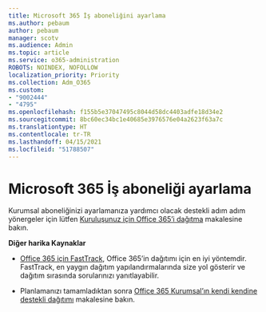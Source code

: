 ```yaml
---
title: Microsoft 365 İş aboneliğini ayarlama
ms.author: pebaum
author: pebaum
manager: scotv
ms.audience: Admin
ms.topic: article
ms.service: o365-administration
ROBOTS: NOINDEX, NOFOLLOW
localization_priority: Priority
ms.collection: Adm_O365
ms.custom:
- "9002444"
- "4795"
ms.openlocfilehash: f155b5e37047495c8044d58dc4403adfe18d34e2
ms.sourcegitcommit: 8bc60ec34bc1e40685e3976576e04a2623f63a7c
ms.translationtype: HT
ms.contentlocale: tr-TR
ms.lasthandoff: 04/15/2021
ms.locfileid: "51788507"
---
```

# <a name="set-up-a-microsoft-365-business-subscription"></a>Microsoft 365 İş aboneliği ayarlama

Kurumsal aboneliğinizi ayarlamanıza yardımcı olacak destekli adım adım yönergeler için lütfen [Kuruluşunuz için Office 365’i dağıtma](https://docs.microsoft.com/office365/enterprise/setup-overview-for-enterprises) makalesine bakın. 

**Diğer harika Kaynaklar**

- [Office 365 için FastTrack](https://docs.microsoft.com/fasttrack/O365-fasttrack-benefit-for-office-365), Office 365’in dağıtımı için en iyi yöntemdir. FastTrack, en yaygın dağıtım yapılandırmalarında size yol gösterir ve dağıtım sırasında sorularınızı yanıtlayabilir. 

- Planlamanızı tamamladıktan sonra [Office 365 Kurumsal’ın kendi kendine destekli dağıtımı](https://docs.microsoft.com/office365/enterprise/setup-overview-for-enterprises#do-it-yourself-guided-deployment-of-office-365-enterprise) makalesine bakın. 
